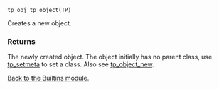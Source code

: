 `tp_obj tp_object(TP) `


Creates a new object.

### Returns ###



The newly created object. The object initially has no parent class, use
[tp\_setmeta](tp_setmeta.md) to set a class. Also see [tp\_object\_new](tp_object_new.md).


[Back to the Builtins module.](Builtins.md)